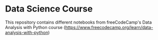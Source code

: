 # Data Science Course
This repository contains different notebooks from freeCodeCamp's Data Analysis with Python course
(https://www.freecodecamp.org/learn/data-analysis-with-python)
